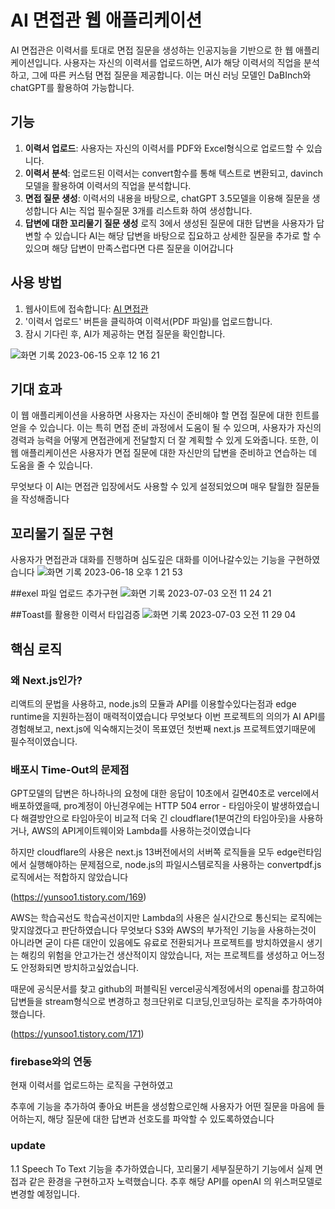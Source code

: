 # AI 면접관 웹 애플리케이션

AI 면접관은 이력서를 토대로 면접 질문을 생성하는 인공지능을 기반으로 한 웹 애플리케이션입니다. 사용자는 자신의 이력서를 업로드하면, 
AI가 해당 이력서의 직업을 분석하고, 
그에 따른 커스텀 면접 질문을 제공합니다. 이는 머신 러닝 모델인 DaBInch와 chatGPT를 활용하여 가능합니다.

## 기능

1. **이력서 업로드**: 사용자는 자신의 이력서를 PDF와 Excel형식으로 업로드할 수 있습니다.
2. **이력서 분석**: 업로드된 이력서는 convert함수를 통해 텍스트로 변환되고,
   davinch 모델을 활용하여 이력서의 직업을 분석합니다.
3. **면접 질문 생성**: 이력서의 내용을 바탕으로, chatGPT 3.5모델을 이용해 질문을 생성합니다
   AI는 직업 필수질문 3개를 리스트화 하여 생성합니다.
4. **답변에 대한 꼬리물기 질문 생성** 로직 3에서 생성된 질문에 대한 답변을 사용자가 답변할 수 있습니다
   AI는 해당 답변을 바탕으로 집요하고 상세한 질문을 추가로 할 수 있으며 해당 답변이 만족스럽다면 다른 질문을 이어갑니다


## 사용 방법

1. 웹사이트에 접속합니다: [AI 면접관](https://ai-interviewer-blond.vercel.app/)
2. '이력서 업로드' 버튼을 클릭하여 이력서(PDF 파일)를 업로드합니다.
3. 잠시 기다린 후, AI가 제공하는 면접 질문을 확인합니다.


![화면 기록 2023-06-15 오후 12 16 21](https://github.com/yunsoShin/AI_Interviewer/assets/91814941/d2d3dddd-339b-4e39-8d0e-929cfe5e7886)


## 기대 효과

이 웹 애플리케이션을 사용하면 사용자는 자신이 준비해야 할 면접 질문에 대한 힌트를 얻을 수 있습니다.
이는 특히 면접 준비 과정에서 도움이 될 수 있으며, 사용자가 자신의 경력과 능력을 어떻게 면접관에게 전달할지 더 잘 계획할 수 있게 도와줍니다. 또한, 이 웹 애플리케이션은 사용자가 면접 질문에 대한 자신만의 답변을 준비하고 연습하는 데 도움을 줄 수 있습니다.

무엇보다 이 AI는 면접관 입장에서도 사용할 수 있게 설정되었으며 매우 탈월한 질문들을 작성해줍니다

## 꼬리물기 질문 구현
사용자가 면접관과 대화를 진행하며 심도깊은 대화를 이어나갈수있는 기능을 구현하였습니다
![화면 기록 2023-06-18 오후 1 21 53](https://github.com/yunsoShin/AI_Interviewer/assets/91814941/05951742-10a7-40eb-90dd-42b909c9a4e8)


##exel 파일 업로드 추가구현
![화면 기록 2023-07-03 오전 11 24 21](https://github.com/yunsoShin/AI_Interviewer/assets/91814941/725ff451-df0d-478b-8b73-ae897cd21636)

##Toast를 활용한 이력서 타입검증
![화면 기록 2023-07-03 오전 11 29 04](https://github.com/yunsoShin/AI_Interviewer/assets/91814941/6596ac41-72b2-457c-b165-f7ecb532165a)



## 핵심 로직

### 왜 Next.js인가?

리액트의 문법을 사용하고, node.js의 모듈과 API를 이용할수있다는점과 edge runtime을 지원하는점이 매력적이였습니다
무엇보다 이번 프로젝트의 의의가 AI API를 경험해보고, next.js에 익숙해지는것이 목표였던 첫번째
next.js 프로젝트였기때문에 필수적이였습니다.

### 배포시 Time-Out의 문제점

GPT모델의 답변은 하나하나의 요청에 대한 응답이 10초에서 길면40초로
vercel에서 배포하였을때, pro계정이 아닌경우에는 HTTP 504 error - 타임아웃이 발생하였습니다
해결방안으로 타임아웃이 비교적 더욱 긴 cloudflare(1분여간의 타임아웃)을 사용하거나,
AWS의 API게이트웨이와 Lambda를 사용하는것이였습니다

하지만 cloudflare의 사용은 next.js 13버전에서의 서버쪽 로직들을 모두 edge런타임에서 실행해야하는 문제점으로,
node.js의 파일시스템로직을 사용하는 convertpdf.js 로직에서는 적합하지 않았습니다

(https://yunsoo1.tistory.com/169)

AWS는 학습곡선도 학습곡선이지만
Lambda의 사용은 실시간으로 통신되는 
로직에는 맞지않겠다고 판단하였습니다
무엇보다 S3와 AWS의 부가적인 기능을 사용하는것이 아니라면 굳이 다른 대안이 있음에도 유료로 전환되거나
프로젝트를 방치하였을시 생기는 해킹의 위험을 안고가는건 생산적이지 않았습니다, 저는 프로젝트를 생성하고 어느정도 안정화되면 방치하고싶었습니다.

때문에 공식문서를 찾고 github의 퍼블릭된 vercel공식계정에서의 openai를 참고하여
답변들을 stream형식으로 변경하고 청크단위로 디코딩,인코딩하는 로직을 추가하여야했습니다.

(https://yunsoo1.tistory.com/171)

### firebase와의 연동

현재 이력서를 업로드하는 로직을 구현하였고

추후에 기능을 추가하여
좋아요 버튼을 생성함으로인해 사용자가 어떤 질문을 마음에 들어하는지, 해당 질문에 대한 답변과 선호도를 파악할 수 있도록하였습니다




### update
1.1 Speech To Text 기능을 추가하였습니다, 꼬리물기 세부질문하기 기능에서 실제 면접과 같은 환경을 구현하고자 노력했습니다.
추후 해당 API를 openAI 의 위스퍼모델로 변경할 예정입니다.

